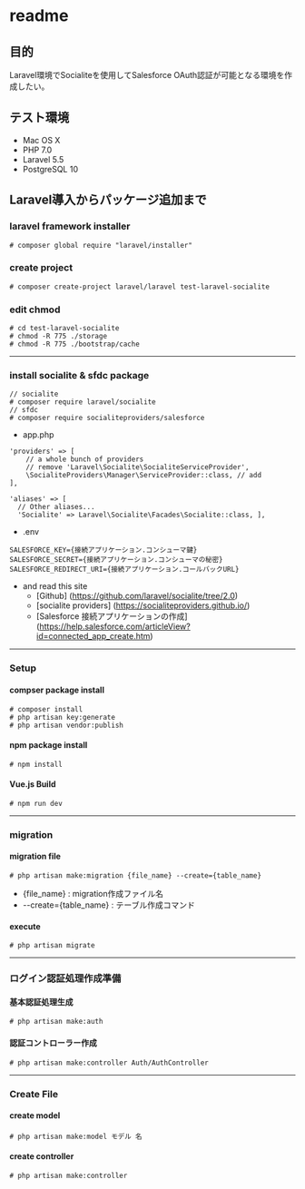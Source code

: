 # readme

## 目的
Laravel環境でSocialiteを使用してSalesforce OAuth認証が可能となる環境を作成したい。

## テスト環境
* Mac OS X
* PHP 7.0
* Laravel 5.5
* PostgreSQL 10

## Laravel導入からパッケージ追加まで
### laravel framework installer
```
# composer global require "laravel/installer"
```

### create project
```
# composer create-project laravel/laravel test-laravel-socialite
```

### edit chmod
```
# cd test-laravel-socialite
# chmod -R 775 ./storage
# chmod -R 775 ./bootstrap/cache
```

-----
### install socialite & sfdc package
```
// socialite
# composer require laravel/socialite
// sfdc
# composer require socialiteproviders/salesforce
```

* app.php
```
'providers' => [
    // a whole bunch of providers
    // remove 'Laravel\Socialite\SocialiteServiceProvider',
    \SocialiteProviders\Manager\ServiceProvider::class, // add
],

'aliases' => [
  // Other aliases...
  'Socialite' => Laravel\Socialite\Facades\Socialite::class, ],
```

* .env
```
SALESFORCE_KEY={接続アプリケーション.コンシューマ鍵}
SALESFORCE_SECRET={接続アプリケーション.コンシューマの秘密}
SALESFORCE_REDIRECT_URI={接続アプリケーション.コールバックURL}
```

* and read this site
  * [Github] (https://github.com/laravel/socialite/tree/2.0)
  * [socialite providers] (https://socialiteproviders.github.io/)
  * [Salesforce 接続アプリケーションの作成] (https://help.salesforce.com/articleView?id=connected_app_create.htm)
-----


### Setup
#### compser package install
```
# composer install
# php artisan key:generate
# php artisan vendor:publish
```
#### npm package install
```
# npm install
```
#### Vue.js Build
```
# npm run dev
```
-----

### migration
#### migration file
```
# php artisan make:migration {file_name} --create={table_name}
```
* {file_name} : migration作成ファイル名
* --create={table_name} : テーブル作成コマンド

#### execute
```
# php artisan migrate
```
-----

### ログイン認証処理作成準備
#### 基本認証処理生成
```
# php artisan make:auth
```
#### 認証コントローラー作成
```
# php artisan make:controller Auth/AuthController
```

-----
### Create File
#### create model
```
# php artisan make:model モデル 名
```

#### create controller
```
# php artisan make:controller
```
